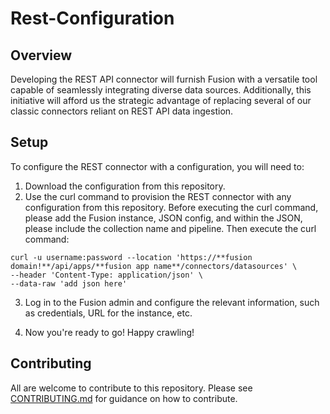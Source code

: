 # Rest-Configuration

## Overview
Developing the REST API connector will furnish Fusion with a versatile tool capable of seamlessly integrating diverse data sources. Additionally, this initiative will afford us the strategic advantage of replacing several of our classic connectors reliant on REST API data ingestion.

## Setup
To configure the REST connector with a configuration, you will need to:

1. Download the configuration from this repository.
2. Use the curl command to provision the REST connector with any configuration from this repository. Before executing the curl command, please add the Fusion instance, JSON config, and within the JSON, please include the collection name and pipeline. Then execute the curl command:

```
curl -u username:password --location 'https://**fusion domain!**/api/apps/**fusion app name**/connectors/datasources' \
--header 'Content-Type: application/json' \
--data-raw 'add json here'
```
3. Log in to the Fusion admin and configure the relevant information, such as credentials, URL for the instance, etc.

4. Now you're ready to go! Happy crawling!

## Contributing

All are welcome to contribute to this repository. Please see [CONTRIBUTING.md](CONTRIBUTING.md) for guidance on how to contribute.